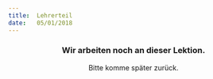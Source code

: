 ```yaml
---
title:  Lehrerteil
date:   05/01/2018
---
```


### <center>Wir arbeiten noch an dieser Lektion.</center>
<center>Bitte komme später zurück.</center>